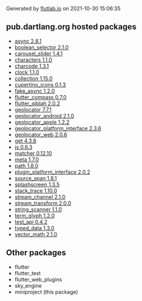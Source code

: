 Generated by [flutlab.io](https://flutlab.io) on 2021-10-30 15:06:35


## pub.dartlang.org hosted packages

 - [async 2.8.1](https://pub.dartlang.org/packages/async/versions/2.8.1)
 - [boolean_selector 2.1.0](https://pub.dartlang.org/packages/boolean_selector/versions/2.1.0)
 - [carousel_slider 1.4.1](https://pub.dartlang.org/packages/carousel_slider/versions/1.4.1)
 - [characters 1.1.0](https://pub.dartlang.org/packages/characters/versions/1.1.0)
 - [charcode 1.3.1](https://pub.dartlang.org/packages/charcode/versions/1.3.1)
 - [clock 1.1.0](https://pub.dartlang.org/packages/clock/versions/1.1.0)
 - [collection 1.15.0](https://pub.dartlang.org/packages/collection/versions/1.15.0)
 - [cupertino_icons 0.1.3](https://pub.dartlang.org/packages/cupertino_icons/versions/0.1.3)
 - [fake_async 1.2.0](https://pub.dartlang.org/packages/fake_async/versions/1.2.0)
 - [flutter_compass 0.7.0](https://pub.dartlang.org/packages/flutter_compass/versions/0.7.0)
 - [flutter_qiblah 2.0.2](https://pub.dartlang.org/packages/flutter_qiblah/versions/2.0.2)
 - [geolocator 7.7.1](https://pub.dartlang.org/packages/geolocator/versions/7.7.1)
 - [geolocator_android 2.1.0](https://pub.dartlang.org/packages/geolocator_android/versions/2.1.0)
 - [geolocator_apple 1.2.2](https://pub.dartlang.org/packages/geolocator_apple/versions/1.2.2)
 - [geolocator_platform_interface 2.3.6](https://pub.dartlang.org/packages/geolocator_platform_interface/versions/2.3.6)
 - [geolocator_web 2.0.6](https://pub.dartlang.org/packages/geolocator_web/versions/2.0.6)
 - [get 4.3.8](https://pub.dartlang.org/packages/get/versions/4.3.8)
 - [js 0.6.3](https://pub.dartlang.org/packages/js/versions/0.6.3)
 - [matcher 0.12.10](https://pub.dartlang.org/packages/matcher/versions/0.12.10)
 - [meta 1.7.0](https://pub.dartlang.org/packages/meta/versions/1.7.0)
 - [path 1.8.0](https://pub.dartlang.org/packages/path/versions/1.8.0)
 - [plugin_platform_interface 2.0.2](https://pub.dartlang.org/packages/plugin_platform_interface/versions/2.0.2)
 - [source_span 1.8.1](https://pub.dartlang.org/packages/source_span/versions/1.8.1)
 - [splashscreen 1.3.5](https://pub.dartlang.org/packages/splashscreen/versions/1.3.5)
 - [stack_trace 1.10.0](https://pub.dartlang.org/packages/stack_trace/versions/1.10.0)
 - [stream_channel 2.1.0](https://pub.dartlang.org/packages/stream_channel/versions/2.1.0)
 - [stream_transform 2.0.0](https://pub.dartlang.org/packages/stream_transform/versions/2.0.0)
 - [string_scanner 1.1.0](https://pub.dartlang.org/packages/string_scanner/versions/1.1.0)
 - [term_glyph 1.2.0](https://pub.dartlang.org/packages/term_glyph/versions/1.2.0)
 - [test_api 0.4.2](https://pub.dartlang.org/packages/test_api/versions/0.4.2)
 - [typed_data 1.3.0](https://pub.dartlang.org/packages/typed_data/versions/1.3.0)
 - [vector_math 2.1.0](https://pub.dartlang.org/packages/vector_math/versions/2.1.0)

## Other packages

 - flutter
 - flutter_test
 - flutter_web_plugins
 - sky_engine
 - miniproject (this package)

